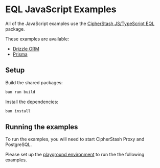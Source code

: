 # EQL JavaScript Examples

All of the JavaScript examples use the [CipherStash JS/TypeScript EQL](https://github.com/cipherstash/jseql) package.

These examples are available:

- [Drizzle ORM](./apps/drizzle)
- [Prisma](./apps/prisma)

## Setup

Build the shared packages:

```bash
bun run build
```

Install the dependencies:

```bash
bun install
```

## Running the examples

To run the examples, you will need to start CipherStash Proxy and PostgreSQL.

Please set up the [playground environment](../../playground/README.md) to run the the following examples.

